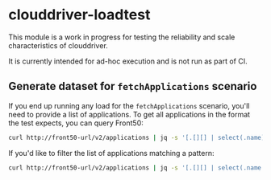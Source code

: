 # clouddriver-loadtest

This module is a work in progress for testing the reliability and
scale characteristics of clouddriver.

It is currently intended for ad-hoc execution and is not run as part of CI.

## Generate dataset for `fetchApplications` scenario

If you end up running any load for the `fetchApplications` scenario, you'll need
to provide a list of applications. To get all applications in the format the test
expects, you can query Front50:

```bash
curl http://front50-url/v2/applications | jq -s '[.[][] | select(.name) | {name: .name}]'  > /tmp/applications.json
```

If you'd like to filter the list of applications matching a pattern:

```bash
curl http://front50-url/v2/applications | jq -s '[.[][] | select(.name | contains("HELLOTHISISDOG")) | {name: .name}]'  > /tmp/applications.json
```
